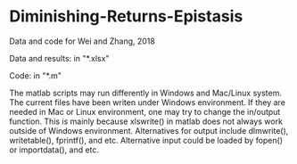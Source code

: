 # Diminishing-Returns-Epistasis
Data and code for Wei and Zhang, 2018

Data and results: in "*.xlsx" 

Code: in "*.m"

The matlab scripts may run differently in Windows and Mac/Linux system. The current files have been writen under Windows environment. If they are needed in Mac or Linux environment, one may try to change the in/output function.
This is mainly because xlswrite() in matlab does not always work outside of Windows environment. Alternatives for output include dlmwrite(), writetable(), fprintf(), and etc. Alternative input could be loaded by fopen() or importdata(), and etc.

